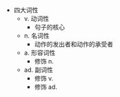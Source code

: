 ---
---

- 四大词性
    - v. 动词性
        - 句子的核心
    - n. 名词性
        - 动作的发出者和动作的承受者
    - a. 形容词性
        - 修饰 n.
    - ad. 副词性
        - 修饰 v.
        - 修饰 ad.
